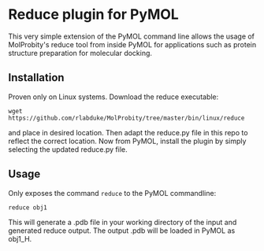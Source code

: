 # Reduce plugin for PyMOL

This very simple extension of the PyMOL command line allows the usage of MolProbity's reduce tool from inside PyMOL for applications such as protein structure preparation for molecular docking. 

## Installation
Proven only on Linux systems. 
Download the reduce executable:

`wget https://github.com/rlabduke/MolProbity/tree/master/bin/linux/reduce`

and place in desired location. Then adapt the reduce.py file in this repo to reflect the correct location.
Now from PyMOL, install the plugin by simply selecting the updated reduce.py file. 

## Usage
Only exposes the command `reduce` to the PyMOL commandline:

`reduce obj1`

This will generate a .pdb file in your working directory of the input and generated reduce output. The output .pdb will be loaded in PyMOL as obj1_H.
